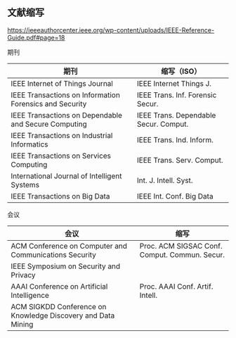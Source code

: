 



## 文献缩写

https://ieeeauthorcenter.ieee.org/wp-content/uploads/IEEE-Reference-Guide.pdf#page=18



期刊

| 期刊                                                    | 缩写（ISO）                           |
| ------------------------------------------------------- | ------------------------------------- |
| IEEE Internet of Things Journal                         | IEEE Internet Things J.               |
| IEEE Transactions on Information Forensics and Security | IEEE Trans. Inf. Forensic Secur.      |
| IEEE Transactions on Dependable and Secure Computing    | IEEE Trans. Dependable Secur. Comput. |
| IEEE Transactions on Industrial Informatics             | IEEE Trans. Ind. Inform.              |
| IEEE Transactions on Services Computing                 | IEEE Trans. Serv. Comput.             |
| International Journal of Intelligent Systems            | Int. J. Intell. Syst.                 |
| IEEE Transactions on Big Data                           | IEEE Int. Conf. Big Data              |



会议

| 会议                                                         | 缩写                                          |
| ------------------------------------------------------------ | --------------------------------------------- |
| ACM Conference on Computer and Communications Security       | Proc. ACM SIGSAC Conf. Comput. Commun. Secur. |
| IEEE Symposium on Security and Privacy                       |                                               |
| AAAI Conference on Artificial Intelligence                   | Proc. AAAI Conf. Artif. Intell.               |
| ACM SIGKDD Conference on Knowledge  Discovery and Data Mining |                                               |

